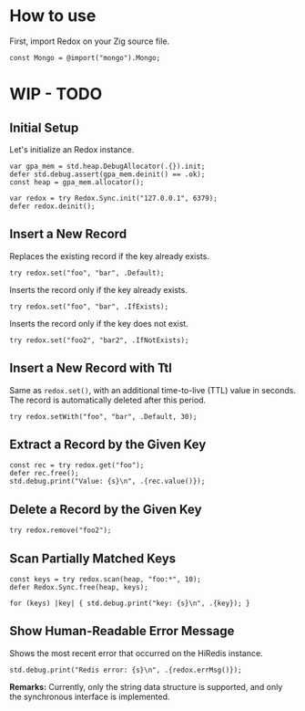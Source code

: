 # How to use

First, import Redox on your Zig source file.

```zig
const Mongo = @import("mongo").Mongo;
```

# WIP - TODO








## Initial Setup

Let's initialize an Redox instance.

```zig
var gpa_mem = std.heap.DebugAllocator(.{}).init;
defer std.debug.assert(gpa_mem.deinit() == .ok);
const heap = gpa_mem.allocator();

var redox = try Redox.Sync.init("127.0.0.1", 6379);
defer redox.deinit();
```

## Insert a New Record

Replaces the existing record if the key already exists.

```zig
try redox.set("foo", "bar", .Default);
```

Inserts the record only if the key already exists.

```zig
try redox.set("foo", "bar", .IfExists);
```

Inserts the record only if the key does not exist.

```zig
try redox.set("foo2", "bar2", .IfNotExists);
```

## Insert a New Record with Ttl

Same as `redox.set()`, with an additional time-to-live (TTL) value in seconds. The record is automatically deleted after this period.

```zig
try redox.setWith("foo", "bar", .Default, 30);
```

## Extract a Record by the Given Key

```zig
const rec = try redox.get("foo");
defer rec.free();
std.debug.print("Value: {s}\n", .{rec.value()});
```

## Delete a Record by the Given Key

```zig
try redox.remove("foo2");
```

## Scan Partially Matched Keys

```zig
const keys = try redox.scan(heap, "foo:*", 10);
defer Redox.Sync.free(heap, keys);

for (keys) |key| { std.debug.print("key: {s}\n", .{key}); }
```

## Show Human-Readable Error Message

Shows the most recent error that occurred on the HiRedis instance.

```zig
std.debug.print("Redis error: {s}\n", .{redox.errMsg()});
```

**Remarks:** Currently, only the string data structure is supported, and only the synchronous interface is implemented.
